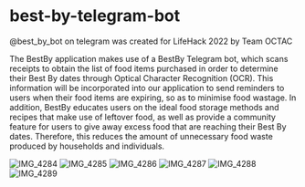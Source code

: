 # best-by-telegram-bot
@best_by_bot on telegram was created for LifeHack 2022 by Team OCTAC

The BestBy application makes use of a BestBy Telegram bot, which scans receipts to obtain the list of food items purchased in order to determine their Best By dates through Optical Character Recognition (OCR). This information will be incorporated into our application to send reminders to users when their food items are expiring, so as to minimise food wastage. In addition, BestBy educates users on the ideal food storage methods and recipes that make use of leftover food, as well as provide a community feature for users to give away excess food that are reaching their Best By dates. Therefore, this reduces the amount of unnecessary food waste produced by households and individuals.

![IMG_4284](https://user-images.githubusercontent.com/66177132/178124199-605e8300-1b6c-4b5b-ac7f-d4e49aca4b9b.PNG)
![IMG_4285](https://user-images.githubusercontent.com/66177132/178124203-e70e745f-748f-4630-8caf-d071471ff0e2.PNG)
![IMG_4286](https://user-images.githubusercontent.com/66177132/178124208-1abf9081-8c23-499d-8dc4-9efd5857b642.PNG)
![IMG_4287](https://user-images.githubusercontent.com/66177132/178124209-6772be47-d275-4749-95e4-142d4b91e297.PNG)
![IMG_4288](https://user-images.githubusercontent.com/66177132/178124210-1fc50fb8-a2d5-4ffa-a9da-1e8cc45bfc11.PNG)
![IMG_4289](https://user-images.githubusercontent.com/66177132/178124211-a637bd95-79d6-4041-bd38-acb673ca3598.PNG)
